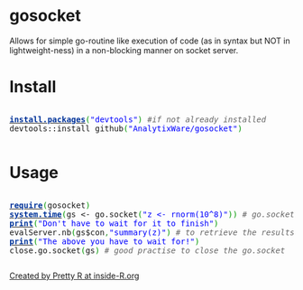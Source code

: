gosocket
========
Allows for simple go-routine like execution of code (as in syntax but NOT in lightweight-ness) in a non-blocking manner on socket server.

# Install
<div style="overflow:auto;"><div class="geshifilter"><pre class="r geshifilter-R" style="font-family:monospace;"><a href="http://inside-r.org/r-doc/utils/install.packages"><span style="color: #003399; font-weight: bold;">install.packages</span></a><span style="color: #009900;">&#40;</span><span style="color: #0000ff;">&quot;devtools&quot;</span><span style="color: #009900;">&#41;</span> <span style="color: #666666; font-style: italic;">#if not already installed</span>
devtools<span style="">::</span>install_github<span style="color: #009900;">&#40;</span><span style="color: #0000ff;">&quot;AnalytixWare/gosocket&quot;</span><span style="color: #009900;">&#41;</span></pre></div></div><p>

# Usage
<div style="overflow:auto;"><div class="geshifilter"><pre class="r geshifilter-R" style="font-family:monospace;"><a href="http://inside-r.org/r-doc/base/require"><span style="color: #003399; font-weight: bold;">require</span></a><span style="color: #009900;">&#40;</span>gosocket<span style="color: #009900;">&#41;</span>
<a href="http://inside-r.org/r-doc/base/system.time"><span style="color: #003399; font-weight: bold;">system.time</span></a><span style="color: #009900;">&#40;</span>gs <span style="">&lt;-</span> go.socket<span style="color: #009900;">&#40;</span><span style="color: #0000ff;">&quot;z &lt;- rnorm(10^8)&quot;</span><span style="color: #009900;">&#41;</span><span style="color: #009900;">&#41;</span> <span style="color: #666666; font-style: italic;"># go.socket is non-blocking the rest of the code will execute almost immedidately</span>
<a href="http://inside-r.org/r-doc/base/print"><span style="color: #003399; font-weight: bold;">print</span></a><span style="color: #009900;">&#40;</span><span style="color: #0000ff;">&quot;Don't have to wait for it to finish&quot;</span><span style="color: #009900;">&#41;</span> 
evalServer.nb<span style="color: #009900;">&#40;</span>gs<span style="">$</span>con<span style="color: #339933;">,</span><span style="color: #0000ff;">&quot;summary(z)&quot;</span><span style="color: #009900;">&#41;</span> <span style="color: #666666; font-style: italic;"># to retrieve the results; this is blocking</span>
<a href="http://inside-r.org/r-doc/base/print"><span style="color: #003399; font-weight: bold;">print</span></a><span style="color: #009900;">&#40;</span><span style="color: #0000ff;">&quot;The above you have to wait for!&quot;</span><span style="color: #009900;">&#41;</span>
close.go.socket<span style="color: #009900;">&#40;</span>gs<span style="color: #009900;">&#41;</span> <span style="color: #666666; font-style: italic;"># good practise to close the go.socket</span></pre></div></div><p><a href="http://www.inside-r.org/pretty-r" title="Created by Pretty R at inside-R.org">Created by Pretty R at inside-R.org</a></p>
